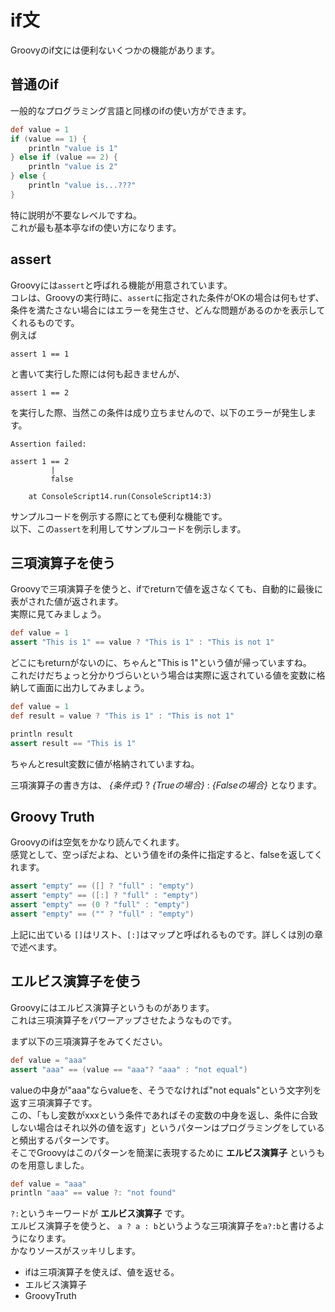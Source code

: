 # if文

Groovyのif文には便利ないくつかの機能があります。  

## 普通のif
一般的なプログラミング言語と同様のifの使い方ができます。  

```groovy
def value = 1
if (value == 1) {
    println "value is 1"
} else if (value == 2) {
    println "value is 2"
} else {
    println "value is...???"
}
```

特に説明が不要なレベルですね。  
これが最も基本亭なifの使い方になります。

## assert
Groovyには`assert`と呼ばれる機能が用意されています。  
コレは、Groovyの実行時に、`assert`に指定された条件がOKの場合は何もせず、条件を満たさない場合にはエラーを発生させ、どんな問題があるのかを表示してくれるものです。  
例えば
 
```
assert 1 == 1
```
と書いて実行した際には何も起きませんが、

```
assert 1 == 2
```

を実行した際、当然この条件は成り立ちませんので、以下のエラーが発生します。

```console
Assertion failed: 

assert 1 == 2
         |
         false

	at ConsoleScript14.run(ConsoleScript14:3)
```

サンプルコードを例示する際にとても便利な機能です。  
以下、この`assert`を利用してサンプルコードを例示します。


## 三項演算子を使う
Groovyで三項演算子を使うと、ifでreturnで値を返さなくても、自動的に最後に表がされた値が返されます。  
実際に見てみましょう。  

```groovy
def value = 1
assert "This is 1" == value ? "This is 1" : "This is not 1"
```
どこにもreturnがないのに、ちゃんと"This is 1"という値が帰っていますね。  
これだけだちょっと分かりづらいという場合は実際に返されている値を変数に格納して画面に出力してみましょう。  

```groovy
def value = 1
def result = value ? "This is 1" : "This is not 1"

println result
assert result == "This is 1"
```

ちゃんとresult変数に値が格納されていますね。

三項演算子の書き方は、 *{条件式}* ? *{Trueの場合}* : *{Falseの場合}* となります。

## Groovy Truth
Groovyのifは空気をかなり読んでくれます。  
感覚として、空っぽだよね、という値をifの条件に指定すると、falseを返してくれます。  

```groovy
assert "empty" == ([] ? "full" : "empty")
assert "empty" == ([:] ? "full" : "empty")
assert "empty" == (0 ? "full" : "empty")
assert "empty" == ("" ? "full" : "empty")
```

上記に出ている `[]`はリスト、`[:]`はマップと呼ばれるものです。詳しくは別の章で述べます。  


## エルビス演算子を使う
Groovyにはエルビス演算子というものがあります。  
これは三項演算子をパワーアップさせたようなものです。  

まず以下の三項演算子をみてください。  

```groovy
def value = "aaa"
assert "aaa" == (value == "aaa"? "aaa" : "not equal")
```
valueの中身が"aaa"ならvalueを、そうでなければ"not equals"という文字列を返す三項演算子です。  
この、「もし変数がxxxという条件であればその変数の中身を返し、条件に合致しない場合はそれ以外の値を返す」というパターンはプログラミングをしていると頻出するパターンです。  
そこでGroovyはこのパターンを簡潔に表現するために **エルビス演算子** というものを用意しました。  

```groovy
def value = "aaa"
println "aaa" == value ?: "not found"
```

`?:`というキーワードが **エルビス演算子** です。  
エルビス演算子を使うと、 `a ? a : b`というような三項演算子を`a?:b`と書けるようになります。  
かなりソースがスッキリします。  


- ifは三項演算子を使えば、値を返せる。  
- エルビス演算子  
- GroovyTruth  